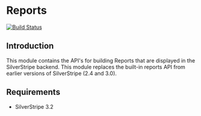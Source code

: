 # Reports

[![Build Status](https://secure.travis-ci.org/silverstripe-labs/silverstripe-reports.png?branch=master)](http://travis-ci.org/silverstripe-labs/silverstripe-reports)

## Introduction

This module contains the API's for building Reports that are displayed in the
SilverStripe backend. This module replaces the built-in reports API from earlier
versions of SilverStripe (2.4 and 3.0).

## Requirements

 * SilverStripe 3.2
